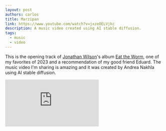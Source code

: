 ```yaml
---
layout: post
authors: carlos
title: Marzipan
link: https://www.youtube.com/watch?v=jxzeOELVjkc
description: A music video created using AI stable diffusion.
tags:
  - music
  - video
---
```

This is the opening track of [Jonathan Wilson](https://www.songsofjonathanwilson.com)'s album [Eat the Worm](https://jonathanwilson.lnk.to/EatTheWormWE), one of my favorites of 2023 and a recommendation of my good friend Eduard. The music video I'm sharing is amazing and it was created by Andrea Nakhla using AI stable diffusion.

<div class="embed">
  <iframe src="https://www.youtube-nocookie.com/embed/jxzeOELVjkc" frameborder="0" allow="accelerometer; autoplay; encrypted-media; gyroscope; picture-in-picture" allowfullscreen></iframe>
</div>